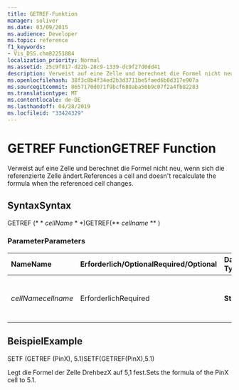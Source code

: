 ```yaml
---
title: GETREF-Funktion
manager: soliver
ms.date: 03/09/2015
ms.audience: Developer
ms.topic: reference
f1_keywords:
- Vis_DSS.chm82251884
localization_priority: Normal
ms.assetid: 25c9f817-d22b-28c9-1339-dc9f27d0dd41
description: Verweist auf eine Zelle und berechnet die Formel nicht neu, wenn sich die referenzierte Zelle ändert.
ms.openlocfilehash: 38f3c8b4f34ed2b3d3711be5faed6b0d317e907a
ms.sourcegitcommit: 8657170d071f9bcf680aba50b9c07f2a4fb82283
ms.translationtype: MT
ms.contentlocale: de-DE
ms.lasthandoff: 04/28/2019
ms.locfileid: "33424329"
---
```

# <a name="getref-function"></a><span data-ttu-id="61959-103">GETREF Function</span><span class="sxs-lookup"><span data-stu-id="61959-103">GETREF Function</span></span>

<span data-ttu-id="61959-104">Verweist auf eine Zelle und berechnet die Formel nicht neu, wenn sich die referenzierte Zelle ändert.</span><span class="sxs-lookup"><span data-stu-id="61959-104">References a cell and doesn't recalculate the formula when the referenced cell changes.</span></span>
  
## <a name="syntax"></a><span data-ttu-id="61959-105">Syntax</span><span class="sxs-lookup"><span data-stu-id="61959-105">Syntax</span></span>

<span data-ttu-id="61959-106">GETREF (\* \* *cellName* \* \*)</span><span class="sxs-lookup"><span data-stu-id="61959-106">GETREF(\*\* *cellname* \*\* )</span></span> 
  
### <a name="parameters"></a><span data-ttu-id="61959-107">Parameter</span><span class="sxs-lookup"><span data-stu-id="61959-107">Parameters</span></span>

|<span data-ttu-id="61959-108">**Name**</span><span class="sxs-lookup"><span data-stu-id="61959-108">**Name**</span></span>|<span data-ttu-id="61959-109">**Erforderlich/Optional**</span><span class="sxs-lookup"><span data-stu-id="61959-109">**Required/Optional**</span></span>|<span data-ttu-id="61959-110">**Datentyp**</span><span class="sxs-lookup"><span data-stu-id="61959-110">**Data Type**</span></span>|<span data-ttu-id="61959-111">**Beschreibung**</span><span class="sxs-lookup"><span data-stu-id="61959-111">**Description**</span></span>|
|:-----|:-----|:-----|:-----|
| <span data-ttu-id="61959-112">_cellName_</span><span class="sxs-lookup"><span data-stu-id="61959-112">_cellname_</span></span> <br/> |<span data-ttu-id="61959-113">Erforderlich</span><span class="sxs-lookup"><span data-stu-id="61959-113">Required</span></span>  <br/> |<span data-ttu-id="61959-114">**String**</span><span class="sxs-lookup"><span data-stu-id="61959-114">**String**</span></span> <br/> |<span data-ttu-id="61959-115">Der Name der Zelle, auf die ein Verweis abgerufen werden soll.</span><span class="sxs-lookup"><span data-stu-id="61959-115">The name of the cell to get a reference to.</span></span>  <br/> |
   
## <a name="example"></a><span data-ttu-id="61959-116">Beispiel</span><span class="sxs-lookup"><span data-stu-id="61959-116">Example</span></span>

<span data-ttu-id="61959-117">SETF (GETREF (PinX), 5.1)</span><span class="sxs-lookup"><span data-stu-id="61959-117">SETF(GETREF(PinX),5.1)</span></span> 
  
<span data-ttu-id="61959-118">Legt die Formel der Zelle DrehbezX auf 5,1 fest.</span><span class="sxs-lookup"><span data-stu-id="61959-118">Sets the formula of the PinX cell to 5.1.</span></span> 
  

